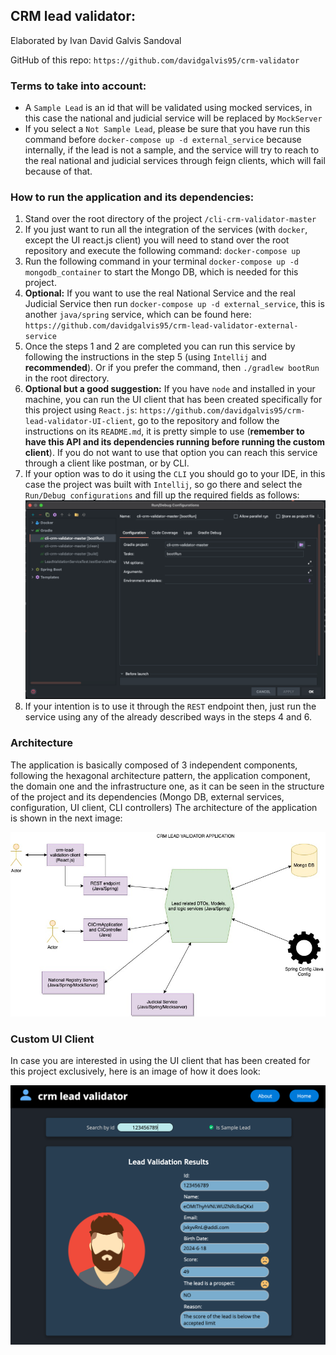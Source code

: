 ## CRM lead validator:
Elaborated by Ivan David Galvis Sandoval

GitHub of this repo: `https://github.com/davidgalvis95/crm-validator`

### **Terms to take into account:**

* A `Sample Lead` is an id that will be validated using mocked services, in this case the national and judicial service will be replaced by `MockServer` 
* If you select a `Not Sample Lead`, please be sure that you have run this command before `docker-compose up -d external_service` because internally, if the lead is not a sample, and the service will try to reach to the real national and judicial services through feign clients, which will fail because of that.

### **How to run the application and its dependencies:**

1) Stand over the root directory of the project `/cli-crm-validator-master`
2) If you just want to run all the integration of the services (with `docker`, except the UI react.js client) you will need to stand over the root repository and execute the following command: `docker-compose up`
3) Run the following command in your terminal `docker-compose up -d mongodb_container` to start the Mongo DB, which is needed for this project.
4) **Optional:** If you want to use the real National Service and the real Judicial Service then run `docker-compose up -d external_service`, this is another `java/spring` service, which can be found here: `https://github.com/davidgalvis95/crm-lead-validator-external-service` 
5) Once the steps 1 and 2 are completed you can run this service by following the instructions in the step 5 (using `Intellij` and **recommended**). Or if you prefer the command, then `./gradlew bootRun` in the root directory.
6) **Optional but a good suggestion:** If you have `node` and installed in your machine, you can run the UI client that has been created specifically for this project using `React.js`: `https://github.com/davidgalvis95/crm-lead-validator-UI-client`, go to the repository and follow the instructions on its `README.md`, it is pretty simple to use (**remember to have this API and its dependencies running before running the custom client**). If you do not want to use that option you can reach this service through a client like postman, or by CLI.
7) If your option was to do it using the `CLI` you should go to your IDE, in this case the project was built with `Intellij`, so go there and select the `Run/Debug configurations` and fill up the required fields as follows: ![src/main/resources/templates/idea-config.png](src/main/resources/templates/idea-config.png)
8) If your intention is to use it through the `REST` endpoint then, just run the service using any of the already described ways in the steps 4 and 6.

### **Architecture**

The application is basically composed of 3 independent components, following the hexagonal architecture pattern, the application component, the domain one and the infrastructure one, as it can be seen in the structure of the project and its dependencies (Mongo DB, external services, configuration, UI client, CLI controllers)
The architecture of the application is shown in the next image:

![src/main/resources/templates/crm-service-architecture.jpg](src/main/resources/templates/crm-service-architecture.jpg)

### **Custom UI Client**

In case you are interested in using the UI client that has been created for this project exclusively, here is an image of how it does look:

![src/main/resources/templates/client-layout.png](src/main/resources/templates/client-layout.png)



